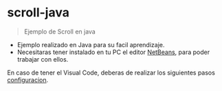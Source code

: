 # scroll-java
> Ejemplo de Scroll en java

* Ejemplo realizado en Java para su facil aprendizaje.
* Necesitaras tener instalado en tu PC el editor [NetBeans](https://netbeans.org/), para poder trabajar con ellos.

En caso de tener el Visual Code, deberas de realizar los siguientes pasos [configuracion](https://code.visualstudio.com/docs/languages/java).
